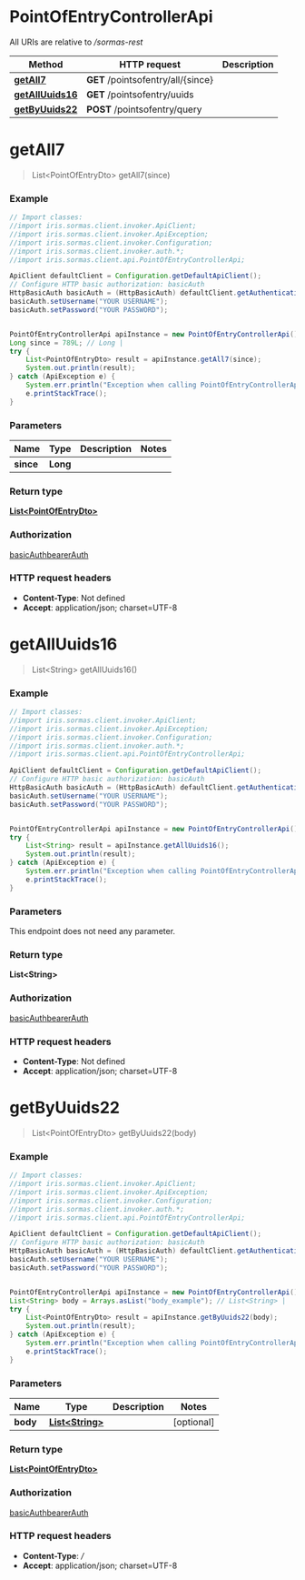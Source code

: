 # PointOfEntryControllerApi

All URIs are relative to */sormas-rest*

Method | HTTP request | Description
------------- | ------------- | -------------
[**getAll7**](PointOfEntryControllerApi.md#getAll7) | **GET** /pointsofentry/all/{since} | 
[**getAllUuids16**](PointOfEntryControllerApi.md#getAllUuids16) | **GET** /pointsofentry/uuids | 
[**getByUuids22**](PointOfEntryControllerApi.md#getByUuids22) | **POST** /pointsofentry/query | 

<a name="getAll7"></a>
# **getAll7**
> List&lt;PointOfEntryDto&gt; getAll7(since)



### Example
```java
// Import classes:
//import iris.sormas.client.invoker.ApiClient;
//import iris.sormas.client.invoker.ApiException;
//import iris.sormas.client.invoker.Configuration;
//import iris.sormas.client.invoker.auth.*;
//import iris.sormas.client.api.PointOfEntryControllerApi;

ApiClient defaultClient = Configuration.getDefaultApiClient();
// Configure HTTP basic authorization: basicAuth
HttpBasicAuth basicAuth = (HttpBasicAuth) defaultClient.getAuthentication("basicAuth");
basicAuth.setUsername("YOUR USERNAME");
basicAuth.setPassword("YOUR PASSWORD");


PointOfEntryControllerApi apiInstance = new PointOfEntryControllerApi();
Long since = 789L; // Long | 
try {
    List<PointOfEntryDto> result = apiInstance.getAll7(since);
    System.out.println(result);
} catch (ApiException e) {
    System.err.println("Exception when calling PointOfEntryControllerApi#getAll7");
    e.printStackTrace();
}
```

### Parameters

Name | Type | Description  | Notes
------------- | ------------- | ------------- | -------------
 **since** | **Long**|  |

### Return type

[**List&lt;PointOfEntryDto&gt;**](PointOfEntryDto.md)

### Authorization

[basicAuth](../README.md#basicAuth)[bearerAuth](../README.md#bearerAuth)

### HTTP request headers

 - **Content-Type**: Not defined
 - **Accept**: application/json; charset=UTF-8

<a name="getAllUuids16"></a>
# **getAllUuids16**
> List&lt;String&gt; getAllUuids16()



### Example
```java
// Import classes:
//import iris.sormas.client.invoker.ApiClient;
//import iris.sormas.client.invoker.ApiException;
//import iris.sormas.client.invoker.Configuration;
//import iris.sormas.client.invoker.auth.*;
//import iris.sormas.client.api.PointOfEntryControllerApi;

ApiClient defaultClient = Configuration.getDefaultApiClient();
// Configure HTTP basic authorization: basicAuth
HttpBasicAuth basicAuth = (HttpBasicAuth) defaultClient.getAuthentication("basicAuth");
basicAuth.setUsername("YOUR USERNAME");
basicAuth.setPassword("YOUR PASSWORD");


PointOfEntryControllerApi apiInstance = new PointOfEntryControllerApi();
try {
    List<String> result = apiInstance.getAllUuids16();
    System.out.println(result);
} catch (ApiException e) {
    System.err.println("Exception when calling PointOfEntryControllerApi#getAllUuids16");
    e.printStackTrace();
}
```

### Parameters
This endpoint does not need any parameter.

### Return type

**List&lt;String&gt;**

### Authorization

[basicAuth](../README.md#basicAuth)[bearerAuth](../README.md#bearerAuth)

### HTTP request headers

 - **Content-Type**: Not defined
 - **Accept**: application/json; charset=UTF-8

<a name="getByUuids22"></a>
# **getByUuids22**
> List&lt;PointOfEntryDto&gt; getByUuids22(body)



### Example
```java
// Import classes:
//import iris.sormas.client.invoker.ApiClient;
//import iris.sormas.client.invoker.ApiException;
//import iris.sormas.client.invoker.Configuration;
//import iris.sormas.client.invoker.auth.*;
//import iris.sormas.client.api.PointOfEntryControllerApi;

ApiClient defaultClient = Configuration.getDefaultApiClient();
// Configure HTTP basic authorization: basicAuth
HttpBasicAuth basicAuth = (HttpBasicAuth) defaultClient.getAuthentication("basicAuth");
basicAuth.setUsername("YOUR USERNAME");
basicAuth.setPassword("YOUR PASSWORD");


PointOfEntryControllerApi apiInstance = new PointOfEntryControllerApi();
List<String> body = Arrays.asList("body_example"); // List<String> | 
try {
    List<PointOfEntryDto> result = apiInstance.getByUuids22(body);
    System.out.println(result);
} catch (ApiException e) {
    System.err.println("Exception when calling PointOfEntryControllerApi#getByUuids22");
    e.printStackTrace();
}
```

### Parameters

Name | Type | Description  | Notes
------------- | ------------- | ------------- | -------------
 **body** | [**List&lt;String&gt;**](String.md)|  | [optional]

### Return type

[**List&lt;PointOfEntryDto&gt;**](PointOfEntryDto.md)

### Authorization

[basicAuth](../README.md#basicAuth)[bearerAuth](../README.md#bearerAuth)

### HTTP request headers

 - **Content-Type**: */*
 - **Accept**: application/json; charset=UTF-8

